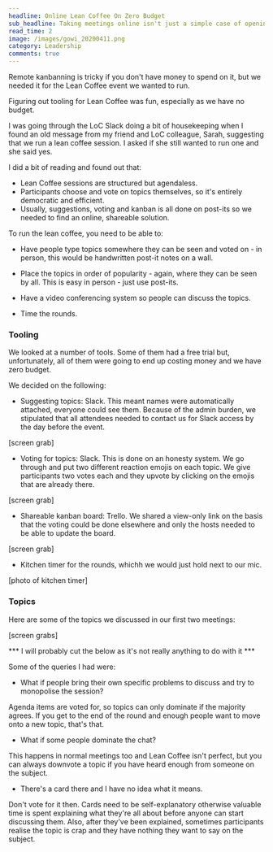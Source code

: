 ```yaml
---
headline: Online Lean Coffee On Zero Budget
sub_headline: Taking meetings online isn't just a simple case of opening a Zoom call
read_time: 2
image: /images/gowi_20200411.png
category: Leadership
comments: true
---
```


Remote kanbanning is tricky if you don't have money to spend on it, but we needed it for the Lean Coffee event we wanted to run.

Figuring out tooling for Lean Coffee was fun, especially as we have no budget.

I was going through the LoC Slack doing a bit of housekeeping when I found an old message from my friend and LoC colleague, Sarah, suggesting that we run a lean coffee session.  I asked if she still wanted to run one and she said yes.

I did a bit of reading and found out that:

* Lean Coffee sessions are structured but agendaless.
* Participants choose and vote on topics themselves, so it's entirely democratic and efficient.
* Usually, suggestions, voting and kanban is all done on post-its so we needed to find an online, shareable solution.


To run the lean coffee, you need to be able to:

* Have people type topics somewhere they can be seen and voted on - in person, this would be handwritten post-it notes on a wall.

* Place the topics in order of popularity - again, where they can be seen by all.  This is easy in person - just use post-its.

* Have a video conferencing system so people can discuss the topics.

* Time the rounds.


### Tooling

We looked at a number of tools.  Some of them had a free trial but, unfortunately, all of them were going to end up costing money and we have zero budget.

We decided on the following:

* Suggesting topics: Slack.  This meant names were automatically attached, everyone could see them.  Because of the admin burden, we stipulated that all attendees needed to contact us for Slack access by the day before the event.

[screen grab]

* Voting for topics: Slack.  This is done on an honesty system.  We go through and put two different reaction emojis on each topic.  We give participants two votes each and they upvote by clicking on the emojis that are already there.

[screen grab]

* Shareable kanban board: Trello.  We shared a view-only link on the basis that the voting could be done elsewhere and only the hosts needed to be able to update the board.

[screen grab]

* Kitchen timer for the rounds, whichh we would just hold next to our mic.

[photo of kitchen timer]


### Topics

Here are some of the topics we discussed in our first two meetings:

[screen grabs]




*** I will probably cut the below as it's not really anything to do with it ***

Some of the queries I had were:

* What if people bring their own specific problems to discuss and try to monopolise the session?

Agenda items are voted for, so topics can only dominate if the majority agrees.  If you get to the end of the round and enough people want to move onto a new topic, that's that.

* What if some people dominate the chat?

This happens in normal meetings too and Lean Coffee isn't perfect, but you can always downvote a topic if you have heard enough from someone on the subject.

* There's a card there and I have no idea what it means.

Don't vote for it then.  Cards need to be self-explanatory otherwise valuable time is spent explaining what they're all about before anyone can start discussing them.  Also, after they've been explained, sometimes participants realise the topic is crap and they have nothing they want to say on the subject.

